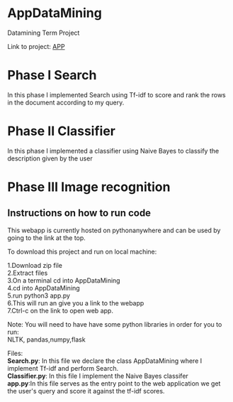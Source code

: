 # AppDataMining
Datamining Term Project  

Link to project: [APP](http://sergiog23.pythonanywhere.com/)
# Phase I Search
In this phase I implemented Search using Tf-idf to score and rank the rows in the document according to my query. 
# Phase II Classifier
In this phase I implemented a classifier using Naive Bayes to classify the description given by the user
# Phase III Image recognition 


## Instructions on how to run code
This webapp is currently hosted on pythonanywhere and can be used by going to the link at the top.  

To download this project and run on local machine:

1.Download zip file  \
2.Extract files\
3.On a terminal cd into AppDataMining\
4.cd into AppDataMining\
5.run python3 app.py \
6.This will run an give you a link to the webapp \
7.Ctrl-c on the link to open web app.

Note: You will need to have have some python libraries in order for you to run:\
NLTK, pandas,numpy,flask

Files:\
**Search.py**: In this file we declare the class AppDataMining where I implement Tf-idf and perform Search.\
**Classifier.py**: In this file I implement the Naive Bayes classifer\
**app.py**:In this file serves as the entry point to the web application we get the user's query and score it against the tf-idf scores.
